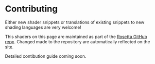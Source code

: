 # Contributing

Either new shader snippets or translations of existing snippets to new shading
languages are very welcome!

This shaders on this page are maintained as part of the [Rosetta GitHub repo](https://github.com/toji/rosetta/).
Changed made to the repository are automatically reflected on the site.

Detailed contibution guide coming soon.